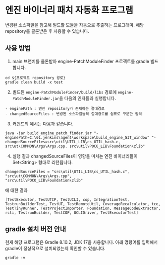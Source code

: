 # 엔진 바이너리 패치 자동화 프로그램

변경된 소스파일을 참고해 빌드할 모듈을 자동으로 추출하는 프로그래미. 해당 repository를 클론받은 후 사용할 수 있습니다.

## 사용 방법

1. main 브랜치를 클론받아 engine-PatchModuleFinder 프로젝트를 gradle 빌드합니다.
```
cd ${프로젝트 repository 경로}
gradle clean build -x test
```
2. 빌드된 `engine-PatchModuleFinder/build/libs` 경로에 `engine-PatchModuleFinder.jar`을 다음의 인자들과 실행합니다.
```
- enginePath : 엔진 repository가 존재하는 절대경로
- changedSourceFiles : 변경된 소스파일들의 절대경로를 쉼표로 구분한 입력
```
3. 커맨드의 예시는 다음과 같습니다.
```
java -jar build_engine_patch_finder.jar "-enginePath=C:\01.jenkins\agent\workspace\build_engine_GIT_window" "-changedSourceFiles=src\util\UTIL_LIB\cs_UTIL_hash.c, src\ut\COMMON\Args\Args.cpp, src\util\POCO_LIB\Foundation\zlib"
```
4. 실행 결과
changedSourceFiles이 영향을 미치는 엔진 바이너리들이 Set\<String> 형태로 리턴됩니다.
```
changedSourceFiles = "src\util\UTIL_LIB\cs_UTIL_hash.c", 
"src\ut\COMMON\Args\Args.cpp", 
"src\util\POCO_LIB\Foundation\zlib"
```
에 대한 결과
```
[TestExecutor, TestUTCP, TestUCLI, cop, IntegrationTest, TestrunBuilderTest, TestUT, TestRemoteUtil, CoverageRecalculator, tce, TestTinyRunner, TestProjectImporter, Foundation, MessageCodeExtractor, rcli, TestrunBuilder, TestCOP, UCLIDriver, TestExecutorTest]
```

## gradle 설치 버전 안내

현재 해당 프로그램은 Gradle 8.10.2, JDK 17을 사용합니다.
아래 명령어를 입력해서 gradle이 정상적으로 설치되었는지 확인할 수 있습니다.
```
gradle -v
```